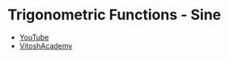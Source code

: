 # Trigonometric Functions - Sine

- [YouTube](https://www.youtube.com/watch?v=ROxDDHAaxZ0)
- [VitoshAcademy](https://www.vitoshacademy.com/trigonometric-functions-sine)
